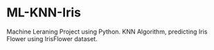 # ML-KNN-Iris
Machine Leraning Project using Python. KNN Algorithm, predicting Iris Flower using IrisFlower dataset.
